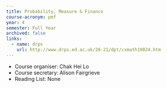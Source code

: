 ```yaml
---
title: Probability, Measure & Finance
course-acronym: pmf
year: 4
semester: Full Year
archived: false
links:
  - name: drps
    url: http://www.drps.ed.ac.uk/20-21/dpt/cxmath10024.htm
---
```


- Course organiser: Chak Hei Lo
- Course secretary: Alison Fairgrieve
- Reading List: None

